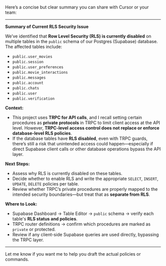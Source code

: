 Here’s a concise but clear summary you can share with Cursor or your team:

---

**Summary of Current RLS Security Issue**

We’ve identified that **Row Level Security (RLS) is currently disabled** on multiple tables in the `public` schema of our Postgres (Supabase) database. The affected tables include:

* `public.user_movies`
* `public.session`
* `public.user_preferences`
* `public.movie_interactions`
* `public.messages`
* `public.account`
* `public.chats`
* `public.user`
* `public.verification`

**Context:**

* This project uses **TRPC for API calls**, and I recall setting certain procedures as **private protocols** in TRPC to limit client access at the API level. However, **TRPC-level access control does not replace or enforce database-level RLS policies**.
* If the database tables have **RLS disabled**, even with TRPC guards, there’s still a risk that unintended access could happen—especially if direct Supabase client calls or other database operations bypass the API layer.

**Next Steps:**

* Assess why RLS is currently disabled on these tables.
* Decide whether to enable RLS and write the appropriate `SELECT`, `INSERT`, `UPDATE`, `DELETE` policies per table.
* Review whether TRPC’s private procedures are properly mapped to the intended security boundaries—but treat that as **separate from RLS**.

**Where to Look:**

* Supabase Dashboard → Table Editor → `public` schema → verify each table's **RLS status and policies**.
* TRPC router definitions → confirm which procedures are marked as `private` or protected.
* Review if any client-side Supabase queries are used directly, bypassing the TRPC layer.

---

Let me know if you want me to help you draft the actual policies or commands.
